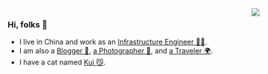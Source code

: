 <img align="right" src="https://github-readme-stats.vercel.app/api?username=joway&show_icons=true&icon_color=CE1D2D&text_color=718096&bg_color=ffffff&hide_title=true" />

### Hi, folks 👋

- I live in China and work as an [Infrastructure Engineer 👨‍💻](https://www.linkedin.com/in/jowayw/).
- I am also a [Blogger 📝](https://blog.joway.io), [a Photographer 📸](https://pho.joway.io/), and [a Traveler 🌍](https://blog.joway.io/travel/).
- I have a cat named [Kui 😼](https://blog.joway.io/cat/).
